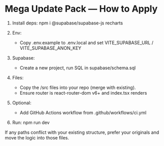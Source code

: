 # Mega Update Pack — How to Apply

1) Install deps:
   npm i @supabase/supabase-js recharts

2) Env:
   - Copy .env.example to .env.local and set VITE_SUPABASE_URL / VITE_SUPABASE_ANON_KEY

3) Supabase:
   - Create a new project, run SQL in supabase/schema.sql

4) Files:
   - Copy the /src files into your repo (merge with existing).
   - Ensure router is react-router-dom v6+ and index.tsx renders <App />

5) Optional:
   - Add GitHub Actions workflow from .github/workflows/ci.yml

6) Run:
   npm run dev

If any paths conflict with your existing structure, prefer your originals and move the logic into those files.
